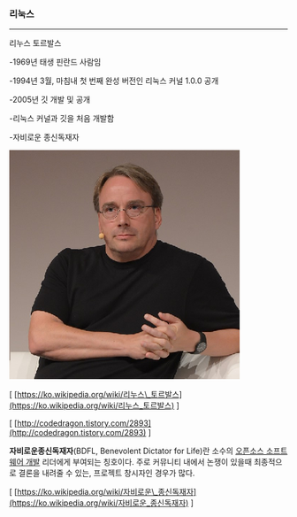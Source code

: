 ### 리눅스

---

리누스 토르발스

-1969년 태생 핀란드 사람임

-1994년 3월, 마침내 첫 번째 완성 버전인 리눅스 커널 1.0.0 공개

-2005년 깃 개발 및 공개

-리눅스 커널과 깃을 처음 개발함

-자비로운 종신독재자

![](/assets/토르발스.png)

\[ [https://ko.wikipedia.org/wiki/리누스\_토르발스](https://ko.wikipedia.org/wiki/리누스_토르발스) \]

\[ [http://codedragon.tistory.com/2893](http://codedragon.tistory.com/2893) \]

**자비로운종신독재자**\(BDFL, Benevolent Dictator for Life\)란 소수의 [오픈소스 소프트웨어 개발](https://ko.wikipedia.org/w/index.php?title=오픈_소스_소프트웨어_개발&action=edit&redlink=1) 리더에게 부여되는 칭호이다. 주로 커뮤니티 내에서 논쟁이 있을때 최종적으로 결론을 내려줄 수 있는, 프로젝트 창시자인 경우가 많다.

\[ [https://ko.wikipedia.org/wiki/자비로운\_종신독재자](https://ko.wikipedia.org/wiki/자비로운_종신독재자) \]

